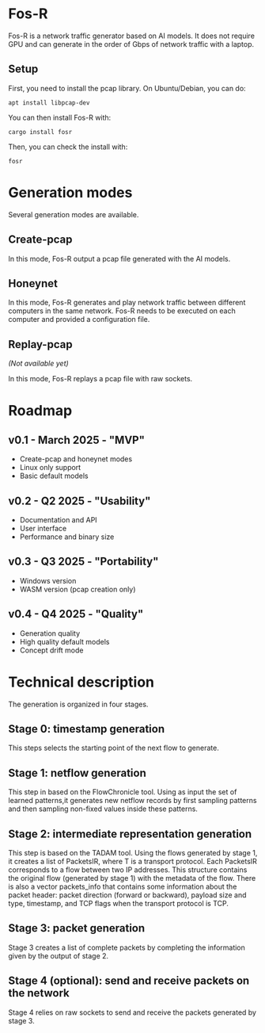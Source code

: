 # Fos-R

Fos-R is a network traffic generator based on AI models. It does not require GPU and can generate in the order of Gbps of network traffic with a laptop.

## Setup

First, you need to install the pcap library. On Ubuntu/Debian, you can do:

    apt install libpcap-dev

You can then install Fos-R with:

    cargo install fosr

Then, you can check the install with:

    fosr

# Generation modes

Several generation modes are available.

## Create-pcap

In this mode, Fos-R output a pcap file generated with the AI models.

## Honeynet

In this mode, Fos-R generates and play network traffic between different computers in the same network.
Fos-R needs to be executed on each computer and provided a configuration file.

## Replay-pcap

_(Not available yet)_

In this mode, Fos-R replays a pcap file with raw sockets.

# Roadmap

## v0.1 - March 2025 - "MVP"

- Create-pcap and honeynet modes
- Linux only support
- Basic default models

## v0.2 - Q2 2025 - "Usability"

- Documentation and API
- User interface
- Performance and binary size

## v0.3 - Q3 2025 - "Portability"

- Windows version
- WASM version (pcap creation only)

## v0.4 - Q4 2025 - "Quality"

- Generation quality
- High quality default models
- Concept drift mode

# Technical description

The generation is organized in four stages.

## Stage 0: timestamp generation

This steps selects the starting point of the next flow to generate.

## Stage 1: netflow generation

This step in based on the FlowChronicle tool. Using as input the set of learned patterns,it generates new netflow records by first sampling patterns and then sampling non-fixed values inside these patterns.

## Stage 2: intermediate representation generation

This step is based on the TADAM tool. Using the flows generated by stage 1, it creates a list of PacketsIR<T>, where T is a transport protocol. Each PacketsIR<T> corresponds to a flow between two IP addresses. This structure contains the original flow (generated by stage 1) with the metadata of the flow. There is also a vector packets_info that contains some information about the packet header: packet direction (forward or backward), payload size and type, timestamp, and TCP flags when the transport protocol is TCP.

## Stage 3: packet generation

Stage 3 creates a list of complete packets by completing the information given by the output of stage 2.

## Stage 4 (optional): send and receive packets on the network

Stage 4 relies on raw sockets to send and receive the packets generated by stage 3.
